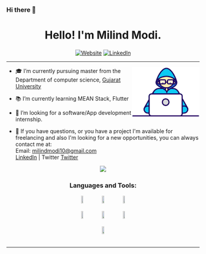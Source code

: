 ### Hi there 👋

<!--
**MilindModi/MilindModi** is a ✨ _special_ ✨ repository because its `README.md` (this file) appears on your GitHub profile.

Here are some ideas to get you started:

- 🔭 I’m currently working on ...
- 🌱 I’m currently learning ...
- 👯 I’m looking to collaborate on ...
- 🤔 I’m looking for help with ...
- 💬 Ask me about ...
- 📫 How to reach me: ...
- 😄 Pronouns: ...
- ⚡ Fun fact: ...
-->

<h1 align="center">Hello! I'm Milind Modi.</h1>



<p align="center">

 <a  align="center" href="https://mobile.twitter.com/MilindModi15">
 <img align="center"  alt="Website" src="https://img.shields.io/badge/-Twitter-222222?style=flat-square&logo=twitter&logoColor=white&link=https://mobile.twitter.com/MilindModi15"></a> 
 <a href="https://www.linkedin.com/in/milind-modi-88a23314b/" align="center" >
 <img align="center"  alt="LinkedIn" src="https://img.shields.io/badge/-LinkedIn-222222?style=flat-square&logo=Linkedin&logoColor=white&link=https://www.linkedin.com/in/milind-modi-88a23314b/"></a>

 </p>



---


<a href=""><img width="35%" align="right" alt="Github" src="./assets/work.gif" /></a>


- 🎓 I’m currently pursuing master from the Department of computer science, [Gujarat University](https://prayer-times-bayoumi.herokuapp.com/)

- 📚 I’m currently learning MEAN Stack, Flutter

- 👯 I’m looking for a software/App development internship.



- 💼 If you have questions, or you have a project I'm available for freelancing and also I'm looking for a new opportunities,
you can always contact me at: <br>
   Email: milindmodi10@gmail.com <br> 
   <a href="https://www.linkedin.com/in/milind-modi-88a23314b/">LinkedIn</a> | Twitter <a href="https://twitter.com/MilindModi15">Twitter</a>
   
<div align="center">
 

  <div>
    <img  src="https://github-readme-stats.vercel.app/api?username=MilindModi&show_icons=true&count_private=true&hide=contribs,issues&hide_border=true">
   

### Languages and Tools:  

<code><img width="10%" height="20" src="https://img.shields.io/badge/npm-CB3837?style=for-the-badge&logo=npm&logoColor=white"></code>
<code><img width="10%"  height="20" src="https://img.shields.io/badge/Java-ED8B00?style=for-the-badge&logo=java&logoColor=white"></code>
<code><img width="10%"  height="20" src="https://img.shields.io/badge/Flutter-02569B?style=for-the-badge&logo=flutter&logoColor=white"></code>
<br><br>
<code><img width="10%"   height="20" src="https://img.shields.io/badge/firebase-ffca28?style=for-the-badge&logo=firebase&logoColor=white"></code>
<code><img width="10%"  height="20" src="https://img.shields.io/badge/Node.js-43853D?style=for-the-badge&logo=node.js&logoColor=white"></code>
<code><img width="10%"  height="20" src="https://img.shields.io/badge/MongoDB-4EA94B?style=for-the-badge&logo=mongodb&logoColor=white"></code>
<br><br>
<code><img width="10%"  height="20" src="https://img.shields.io/badge/Android-3DDC84?style=for-the-badge&logo=android&logoColor=white"></code>
<br><br>

   </div>
</details>

---



